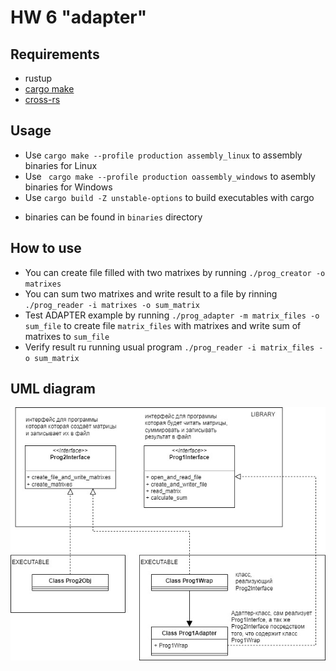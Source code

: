 # HW 6 "adapter"

## Requirements

* rustup
* [cargo make]( https://github.com/sagiegurari/cargo-make )
* [cross-rs]( https://github.com/cross-rs/cross )

## Usage

- Use ``cargo make --profile production assembly_linux`` to assembly binaries for Linux
- Use `` cargo make --profile production oassembly_windows`` to asembly binaries for Windows
- Use ``cargo build -Z unstable-options`` to build executables with cargo

* binaries can be found in ``binaries`` directory

## How to use

- You can create file filled with two matrixes by running ``./prog_creator -o matrixes``
- You can sum two matrixes and write result to a file by rinning ``./prog_reader -i matrixes -o sum_matrix``
- Test ADAPTER example by running ``./prog_adapter -m matrix_files -o sum_file`` to create file ``matrix_files`` with matrixes and write sum of matrixes to ``sum_file``
- Verify result ru running usual program ``./prog_reader -i matrix_files -o sum_matrix``


## UML diagram

![](https://github.com/Kerosin3/Programming-architecture-and-patterns/blob/cargo-make/homework6_adapter_independent/pics/hw6.jpg)

